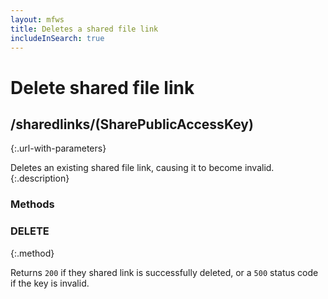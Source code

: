 ```yaml
---
layout: mfws
title: Deletes a shared file link
includeInSearch: true
---
```


# Delete shared file link

## /sharedlinks/(SharePublicAccessKey)
{:.url-with-parameters}

Deletes an existing shared file link, causing it to become invalid.
{:.description}

### Methods

### DELETE
{:.method}

Returns `200` if they shared link is successfully deleted, or a `500` status code if the key is invalid.
